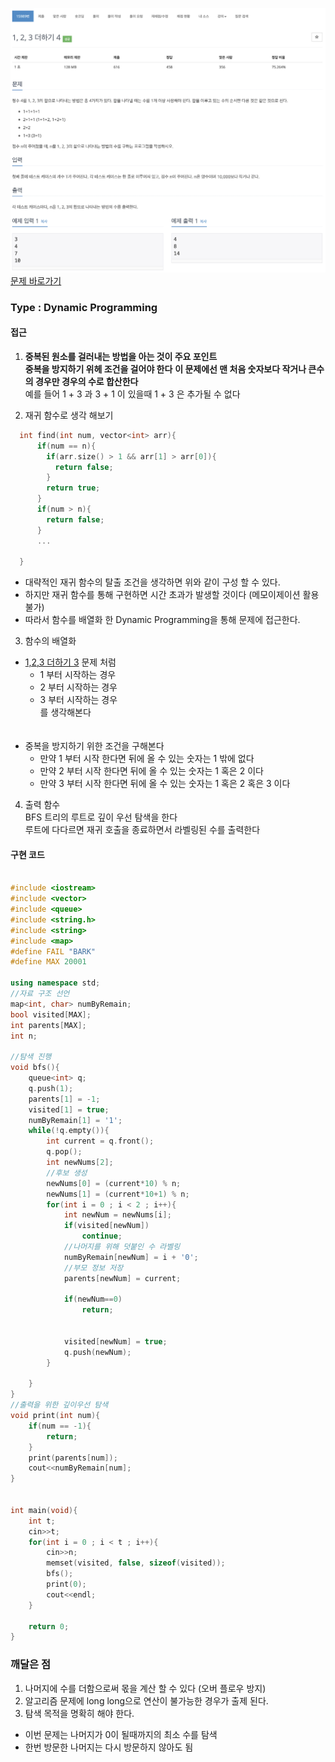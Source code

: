 ![Problem](https://raw.githubusercontent.com/seongjinkime/problem-solving/master/images/15989.png)
[문제 바로가기](https://www.acmicpc.net/problem/15989)
### Type : Dynamic Programming

#### 접근
1. **중복된 원소를 걸러내는 방법을 아는 것이 주요 포인트**  
  **중복을 방지하기 위헤 조건을 걸어야 한다**
  **이 문제에선 맨 처음 숫자보다 작거나 큰수의 경우만 경우의 수로 합산한다**  
  예를 들어 1 + 3 과 3 + 1 이 있을때 1 + 3 은 추가될 수 없다

2. 재귀 함수로 생각 해보기

```cpp
  int find(int num, vector<int> arr){
      if(num == n){
        if(arr.size() > 1 && arr[1] > arr[0]){
          return false;
        }
        return true;
      }
      if(num > n){
        return false;
      }
      ...

  }
```

- 대략적인 재귀 함수의 탈출 조건을 생각하면 위와 같이 구성 할 수 있다.
- 하지만 재귀 함수를 통해 구현하면 시간 초과가 발생할 것이다 (메모이제이션 활용 불가)
- 따라서 함수를 배열화 한 Dynamic Programming을 통해 문제에 접근한다.  

3. 함수의 배열화  
- [1,2,3 더하기 3]("https://www.acmicpc.net/problem/15988") 문제 처럼
  * 1 부터 시작하는 경우
  * 2 부터 시작하는 경우
  * 3 부터 시작하는 경우  
  를 생각해본다  
  </br>
  </br>
- 중복을 방지하기 위한 조건을 구해본다  
  * 만약 1 부터 시작 한다면 뒤에 올 수 있는 숫자는 1 밖에 없다
  * 만약 2 부터 시작 한다면 뒤에 올 수 있는 숫자는 1 혹은 2 이다
  * 만약 3 부터 시작 한다면 뒤에 올 수 있는 숫자는 1 혹은 2 혹은 3 이다




4. 출력 함수  
BFS 트리의 루트로 깊이 우선 탐색을 한다  
루트에 다다르면 재귀 호출을 종료하면서 라벨링된 수를 출력한다  

#### 구현 코드



```cpp

#include <iostream>
#include <vector>
#include <queue>
#include <string.h>
#include <string>
#include <map>
#define FAIL "BARK"
#define MAX 20001

using namespace std;
//자료 구조 선언
map<int, char> numByRemain;
bool visited[MAX];
int parents[MAX];
int n;

//탐색 진행
void bfs(){
    queue<int> q;
    q.push(1);
    parents[1] = -1;
    visited[1] = true;
    numByRemain[1] = '1';
    while(!q.empty()){
        int current = q.front();
        q.pop();
        int newNums[2];
        //후보 생성
        newNums[0] = (current*10) % n;
        newNums[1] = (current*10+1) % n;
        for(int i = 0 ; i < 2 ; i++){
            int newNum = newNums[i];
            if(visited[newNum])
                continue;
            //나머지를 위해 덧붙인 수 라벨링
            numByRemain[newNum] = i + '0';
            //부모 정보 저장
            parents[newNum] = current;

            if(newNum==0)
                return;


            visited[newNum] = true;
            q.push(newNum);
        }

    }
}
//출력을 위한 깊이우선 탐색
void print(int num){
    if(num == -1){
        return;
    }
    print(parents[num]);
    cout<<numByRemain[num];
}


int main(void){
    int t;
    cin>>t;
    for(int i = 0 ; i < t ; i++){
        cin>>n;
        memset(visited, false, sizeof(visited));
        bfs();
        print(0);
        cout<<endl;
    }

    return 0;
}

```

### 깨달은 점
1. 나머지에 수를 더함으로써 몫을 계산 할 수 있다 (오버 플로우 방지)
2. 알고리즘 문제에 long long으로 연산이 불가능한 경우가 출제 된다.
3. 탐색 목적을 명확히 해야 한다.  
  - 이번 문제는 나머지가 0이 될때까지의 최소 수를 탐색
  - 한번 방문한 나머지는 다시 방문하지 않아도 됨
